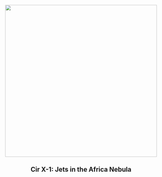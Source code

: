
<p align="center"><img src="https://apod.nasa.gov/apod/image/2508/CirX1_English_960.jpg" width="500" height="500"></p>
<h2 align="center"> Cir X-1: Jets in the Africa Nebula </h2>
